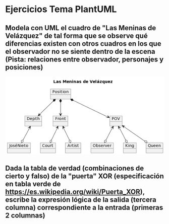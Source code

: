 # Ejercicios Tema PlantUML

## Modela con UML el cuadro de "Las Meninas de Velázquez" de tal forma que se observe qué diferencias existen con otros cuadros en los que el observador no se siente dentro de la escena (Pista: relaciones entre observador, personajes y posiciones)

![Estado_inicial](../../Conocimiento/Ejercicios%20Tema%20Conocimiento/plantuml-meninas.png) 

## Dada la tabla de verdad (combinaciones de cierto y falso) de la "puerta" XOR (especificación en tabla verde de https://es.wikipedia.org/wiki/Puerta_XOR), escribe la expresión lógica de la salida (tercera columna) correspondiente a la entrada (primeras 2 columnas)

